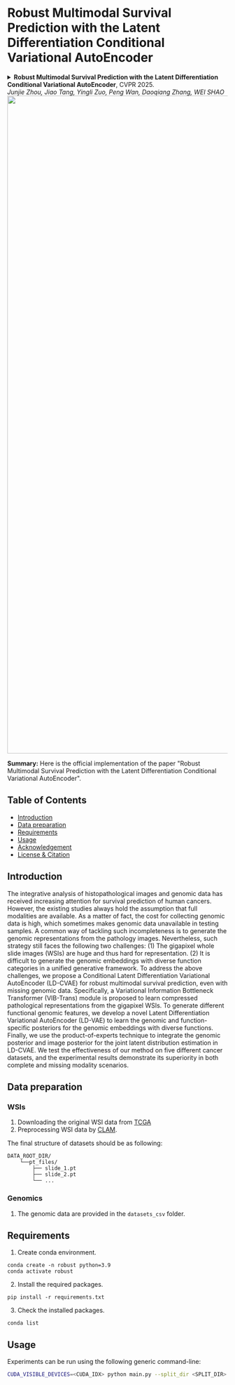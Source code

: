# Robust Multimodal Survival Prediction with the Latent Differentiation Conditional Variational AutoEncoder
<details>
<summary>
  <b>Robust Multimodal Survival Prediction with the Latent Differentiation Conditional Variational AutoEncoder</b>, CVPR 2025.
  <!-- <a href="https://arxiv.org/abs/2306.08330" target="blank">[arxiv]</a>
  <a href="https://openaccess.thecvf.com/content/ICCV2023/papers/Xu_Multimodal_Optimal_Transport-based_Co-Attention_Transformer_with_Global_Structure_Consistency_for_ICCV_2023_paper.pdf" target="blank">[paper]</a> -->
  <br><em>Junjie Zhou, Jiao Tang, Yingli Zuo, Peng Wan, Daoqiang Zhang, WEI SHAO</em></br>
</summary>
<!-- 
```bash
@InProceedings{Xu_2023_ICCV,
    author    = {Xu, Yingxue and Chen, Hao},
    title     = {Multimodal Optimal Transport-based Co-Attention Transformer with Global Structure Consistency for Survival Prediction},
    booktitle = {Proceedings of the IEEE/CVF International Conference on Computer Vision (ICCV)},
    month     = {October},
    year      = {2023},
    pages     = {21241-21251}
}
``` -->
</details>

<img src="assets/Figure_ldvae.jpg" width="1500px" align="center" />

**Summary:** Here is the official implementation of the paper "Robust Multimodal Survival Prediction with the Latent Differentiation Conditional Variational AutoEncoder".

## Table of Contents
- [Introduction](#introduction)
- [Data preparation](#data-preparation)
- [Requirements](#requirements)
- [Usage](#Usage)
- [Acknowledgement](#acknowledgement)
- [License & Citation](#license--citation)

## Introduction

The integrative analysis of histopathological images and genomic data has received increasing attention for survival prediction of human cancers. However, the existing studies always hold the assumption that full modalities are available. As a matter of fact, the cost for collecting genomic data is high, which sometimes makes genomic data unavailable in testing samples. A common way of tackling such incompleteness is to generate the genomic representations from the pathology images. Nevertheless, such strategy still faces the following two challenges: (1) The gigapixel whole slide images (WSIs) are huge and thus hard for representation. (2) It is difficult to generate the genomic embeddings with diverse function categories in a unified generative framework. To address the above challenges, we propose a Conditional Latent Differentiation Variational AutoEncoder (LD-CVAE) for robust multimodal survival prediction, even with missing genomic data. Specifically, a Variational Information Bottleneck Transformer (VIB-Trans) module is proposed to learn compressed pathological representations from the gigapixel WSIs. To generate different functional genomic features, we develop a novel Latent Differentiation Variational AutoEncoder (LD-VAE) to learn the genomic and function-specific posteriors for the genomic embeddings with diverse functions. Finally, we use the product-of-experts technique to integrate the genomic posterior and image posterior for the joint latent distribution estimation in LD-CVAE. We test the effectiveness of our method on five different cancer datasets, and the experimental results demonstrate its superiority in both complete and missing modality scenarios. 


## Data preparation
### WSIs
1. Downloading the original WSI data from [TCGA](https://portal.gdc.cancer.gov/)
2. Preprocessing WSI data by [CLAM](https://github.com/mahmoodlab/CLAM).

The final structure of datasets should be as following:
```
DATA_ROOT_DIR/
    └──pt_files/
        ├── slide_1.pt
        ├── slide_2.pt
        └── ...
```

### Genomics
1. The genomic data are provided in the `datasets_csv` folder. 

## Requirements

1. Create conda environment.
```
conda create -n robust python=3.9
conda activate robust
```
2. Install the required packages.
```
pip install -r requirements.txt
```
3. Check the installed packages.
```
conda list
```

## Usage
Experiments can be run using the following generic command-line:
```bash
CUDA_VISIBLE_DEVICES=<CUDA_IDX> python main.py --split_dir <SPLIT_DIR> --data_root_dir <DATA_DIR> --feature_extractor <FEATURE> --wsi_encoding_dim <WSI_DIM> --fusion <FU_TYPE> --mode <MODE> --model_type <MODE_TYPE> --g_model_type <G_MODE_TYPE> --g_condition --generator --warm_epoch <WARM_EPOCH>--max_epochs <MAX_EPOCHES>
```

<!-- ## License & Citation
This project is licensed under the Apache-2.0 License.

If you find this work useful, please cite our paper: -->

